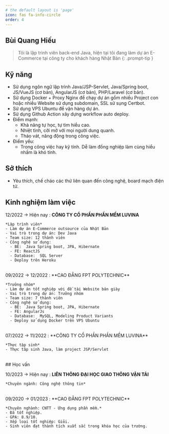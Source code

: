 ```yaml
---
# the default layout is 'page'
icon: fas fa-info-circle
order: 4
---
```


<!-- > Add Markdown syntax content to file `_tabs/about.md`{: .filepath } and it will show up on this page.
{: .prompt-tip } -->

## Bùi Quang Hiếu

> Tôi là lập trình viên back-end Java, hiện tại tôi đang làm dự án E-Commerce tại công ty cho khách hàng Nhật Bản
{: .prompt-tip }

## Kỹ năng
- Sử dụng ngôn ngữ lập trình Java/JSP-Servlet, Java/Spring boot, JS/VueJS (cơ bản), AngularJS (cơ bản),  PHP/Laravel (cơ bản).
- Sử dụng Docker + Proxy Nginx để chạy dự án gồm nhiều Project con hoặc nhiều Website sử dụng subdomain, SSL sử sụng Certbot.
- Sử dụng VPS Ubuntu để vận hàng dự án.
- Sử dụng Github Action xây dựng workflow auto deploy.
- Điểm mạnh:
  - Khả năng tự học, tự tìm hiểu cao.
  - Nhiệt tình, cởi mở với mọi người dung quanh.
  - Tháo vát, năng động trong công việc.
- Điểm yếu: 
  - Trong công việc hay kỹ tính. Dễ làm đồng nghiệp làm cùng hiểu nhầm là khó tính.

## Sở thích
- Yêu thích, chế cháo các thứ liên quan đến công nghệ, board mạch điện tử.

## Kinh nghiệm làm việc

12/2022 -> Hiện nay
: **CÔNG TY CỔ PHẦN PHẦN MỀM LUVINA**

    *Lập trình viên*
    - Làm dự án E-Commerce outsource của Nhật Bản
    - Vai trò trong dự án: Dev Java
    - Team size: 12 thành viên
    - Công nghệ sử dụng:
      - BE:  Java Spring boot, JPA, Hibernate
      - FE: ReactJS
      - Database:  SQL Server
      - Deploy trên Heroku

<br>
09/2022 -> 12/2022
: **CAO ĐẲNG FPT POLYTECHNIC**

    *Trưởng nhóm*
    - Làm dự án tốt nghiệp với đề tài Website bán giày
    - Vai trò trong dự án: Trưởng nhóm
    - Team size: 7 thành viên
    - Công nghệ sử dụng:
      - BE:  Java Spring boot, JPA, Hibernate
      - FE: AngularJs
      - Database:  MySQL, Modeling Product Variants
      - Deploy sử dụng Docker trên VPS Ubuntu

<br>
07/2022 -> 11/2022
: **CÔNG TY CỔ PHẦN PHẦN MỀM LUVINA**

    *Thực tập sinh*
    - Thực tâp sinh Java, làm project JSP/Servlet

<br>
## Học vấn

10/2023 -> Hiện nay
: **LIÊN THÔNG ĐẠI HỌC GIAO THÔNG VẬN TẢI**

    *Chuyên ngành: Công nghệ thông tin*

<br>
09/2020 -> 01/2023
: **CAO ĐẲNG FPT POLYTECHNIC**

    *Chuyên nghành: CNTT - Ứng dụng phần mềm.*
    - Đã tốt nghiệp.
    - GPA: 8.9/10.
    - Xếp loại tốt nghiệp: Giỏi.
    - Sinh viên đạt thành tích xuất sắc trong khóa học của trường.
